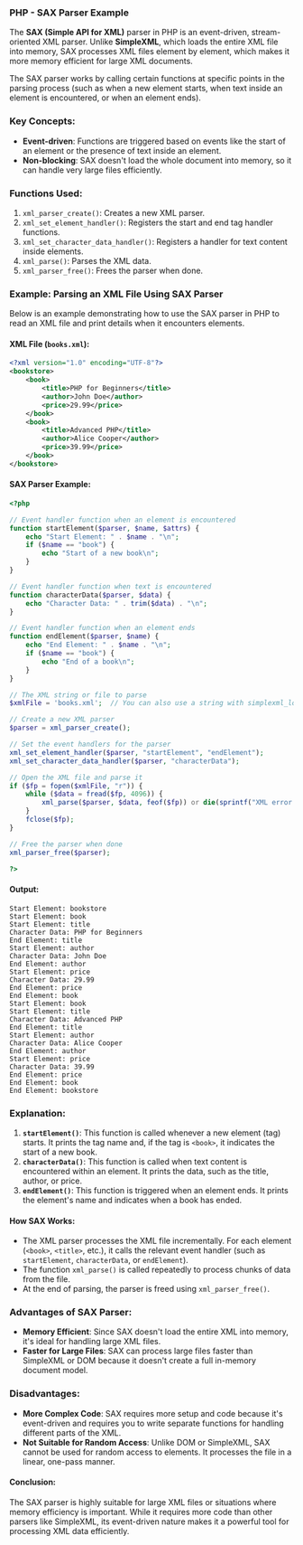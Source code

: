 ### PHP - SAX Parser Example

The **SAX (Simple API for XML)** parser in PHP is an event-driven, stream-oriented XML parser. Unlike **SimpleXML**, which loads the entire XML file into memory, SAX processes XML files element by element, which makes it more memory efficient for large XML documents.

The SAX parser works by calling certain functions at specific points in the parsing process (such as when a new element starts, when text inside an element is encountered, or when an element ends).

### Key Concepts:
- **Event-driven**: Functions are triggered based on events like the start of an element or the presence of text inside an element.
- **Non-blocking**: SAX doesn't load the whole document into memory, so it can handle very large files efficiently.

### Functions Used:
1. `xml_parser_create()`: Creates a new XML parser.
2. `xml_set_element_handler()`: Registers the start and end tag handler functions.
3. `xml_set_character_data_handler()`: Registers a handler for text content inside elements.
4. `xml_parse()`: Parses the XML data.
5. `xml_parser_free()`: Frees the parser when done.

### Example: Parsing an XML File Using SAX Parser

Below is an example demonstrating how to use the SAX parser in PHP to read an XML file and print details when it encounters elements.

#### XML File (`books.xml`):
```xml
<?xml version="1.0" encoding="UTF-8"?>
<bookstore>
    <book>
        <title>PHP for Beginners</title>
        <author>John Doe</author>
        <price>29.99</price>
    </book>
    <book>
        <title>Advanced PHP</title>
        <author>Alice Cooper</author>
        <price>39.99</price>
    </book>
</bookstore>
```

#### SAX Parser Example:

```php
<?php

// Event handler function when an element is encountered
function startElement($parser, $name, $attrs) {
    echo "Start Element: " . $name . "\n";
    if ($name == "book") {
        echo "Start of a new book\n";
    }
}

// Event handler function when text is encountered
function characterData($parser, $data) {
    echo "Character Data: " . trim($data) . "\n";
}

// Event handler function when an element ends
function endElement($parser, $name) {
    echo "End Element: " . $name . "\n";
    if ($name == "book") {
        echo "End of a book\n";
    }
}

// The XML string or file to parse
$xmlFile = 'books.xml';  // You can also use a string with simplexml_load_string

// Create a new XML parser
$parser = xml_parser_create();

// Set the event handlers for the parser
xml_set_element_handler($parser, "startElement", "endElement");
xml_set_character_data_handler($parser, "characterData");

// Open the XML file and parse it
if ($fp = fopen($xmlFile, "r")) {
    while ($data = fread($fp, 4096)) {
        xml_parse($parser, $data, feof($fp)) or die(sprintf("XML error: %s at line %d", xml_error_string(xml_get_error_code($parser)), xml_get_current_line_number($parser)));
    }
    fclose($fp);
}

// Free the parser when done
xml_parser_free($parser);

?>
```

#### Output:
```text
Start Element: bookstore
Start Element: book
Start Element: title
Character Data: PHP for Beginners
End Element: title
Start Element: author
Character Data: John Doe
End Element: author
Start Element: price
Character Data: 29.99
End Element: price
End Element: book
Start Element: book
Start Element: title
Character Data: Advanced PHP
End Element: title
Start Element: author
Character Data: Alice Cooper
End Element: author
Start Element: price
Character Data: 39.99
End Element: price
End Element: book
End Element: bookstore
```

### Explanation:
1. **`startElement()`**: This function is called whenever a new element (tag) starts. It prints the tag name and, if the tag is `<book>`, it indicates the start of a new book.
2. **`characterData()`**: This function is called when text content is encountered within an element. It prints the data, such as the title, author, or price.
3. **`endElement()`**: This function is triggered when an element ends. It prints the element's name and indicates when a book has ended.

#### How SAX Works:
- The XML parser processes the XML file incrementally. For each element (`<book>`, `<title>`, etc.), it calls the relevant event handler (such as `startElement`, `characterData`, or `endElement`).
- The function `xml_parse()` is called repeatedly to process chunks of data from the file.
- At the end of parsing, the parser is freed using `xml_parser_free()`.

### Advantages of SAX Parser:
- **Memory Efficient**: Since SAX doesn't load the entire XML into memory, it's ideal for handling large XML files.
- **Faster for Large Files**: SAX can process large files faster than SimpleXML or DOM because it doesn't create a full in-memory document model.

### Disadvantages:
- **More Complex Code**: SAX requires more setup and code because it's event-driven and requires you to write separate functions for handling different parts of the XML.
- **Not Suitable for Random Access**: Unlike DOM or SimpleXML, SAX cannot be used for random access to elements. It processes the file in a linear, one-pass manner.

#### Conclusion:
The SAX parser is highly suitable for large XML files or situations where memory efficiency is important. While it requires more code than other parsers like SimpleXML, its event-driven nature makes it a powerful tool for processing XML data efficiently.
